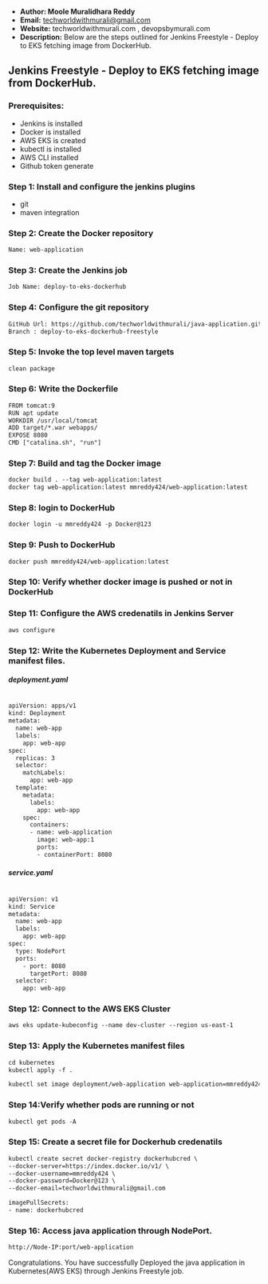+ <b>Author: Moole Muralidhara Reddy</b></br>
+ <b>Email:</b> techworldwithmurali@gmail.com</br>
+ <b>Website:</b> techworldwithmurali.com , devopsbymurali.com</br>
+ <b>Description:</b> Below are the steps outlined for Jenkins Freestyle - Deploy to EKS fetching image from DockerHub.</br>

## Jenkins Freestyle - Deploy to EKS fetching image from DockerHub.

### Prerequisites:
+  Jenkins is installed
+  Docker is installed
+  AWS EKS is created
+  kubectl is installed
+  AWS CLI installed
+  Github token generate

### Step 1: Install and configure the jenkins plugins
 + git
 + maven integration

### Step 2: Create the Docker repository
```xml
Name: web-application
```

### Step 3: Create the Jenkins job
```xml
Job Name: deploy-to-eks-dockerhub
```
### Step 4: Configure the git repository
```xml
GitHub Url: https://github.com/techworldwithmurali/java-application.git
Branch : deploy-to-eks-dockerhub-freestyle
```
### Step 5: Invoke the top level maven targets
```xml
clean package
```
### Step 6: Write the Dockerfile
```xml
FROM tomcat:9
RUN apt update
WORKDIR /usr/local/tomcat
ADD target/*.war webapps/
EXPOSE 8080
CMD ["catalina.sh", "run"]
```
### Step 7: Build and tag the Docker image
```xml
docker build . --tag web-application:latest
docker tag web-application:latest mmreddy424/web-application:latest
```
### Step 8: login to DockerHub
```xml
docker login -u mmreddy424 -p Docker@123
```
### Step 9: Push to DockerHub
```xml
docker push mmreddy424/web-application:latest
```
### Step 10: Verify whether docker image is pushed or not in DockerHub
### Step 11: Configure the AWS credenatils in Jenkins Server
```xml
aws configure
```
### Step 12: Write the Kubernetes Deployment and Service manifest files.
##### deployment.yaml
```xml

apiVersion: apps/v1
kind: Deployment
metadata:
  name: web-app
  labels:
    app: web-app
spec:
  replicas: 3
  selector:
    matchLabels:
      app: web-app
  template:
    metadata:
      labels:
        app: web-app
    spec:
      containers:
      - name: web-application
        image: web-app:1
        ports:
        - containerPort: 8080
```
##### service.yaml
```xml

apiVersion: v1
kind: Service
metadata:
  name: web-app
  labels:
    app: web-app
spec:
  type: NodePort
  ports:  
    - port: 8080
      targetPort: 8080
  selector:
    app: web-app
```
### Step 12: Connect to the AWS EKS Cluster
```xml
aws eks update-kubeconfig --name dev-cluster --region us-east-1
```
### Step 13: Apply the Kubernetes manifest files
```xml
cd kubernetes
kubectl apply -f .

kubectl set image deployment/web-application web-application=mmreddy424/web-application:latest
```
### Step 14:Verify whether pods are running or not
```xml
kubectl get pods -A
```
### Step 15: Create a secret file for Dockerhub credenatils
```xml
kubectl create secret docker-registry dockerhubcred \
--docker-server=https://index.docker.io/v1/ \
--docker-username=mmreddy424 \
--docker-password=Docker@123 \
--docker-email=techworldwithmurali@gmail.com
```
```xml
imagePullSecrets:
- name: dockerhubcred
```
### Step 16: Access java application through NodePort.
```xml
http://Node-IP:port/web-application
```
Congratulations. You have successfully Deployed the java application in Kubernetes(AWS EKS) through Jenkins Freestyle job.
